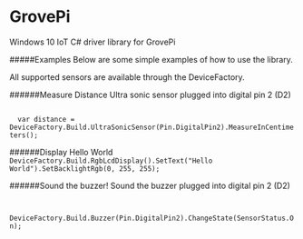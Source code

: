 # GrovePi
Windows 10 IoT C# driver library for GrovePi

#####Examples
Below are some simple examples of how to use the library.

All supported sensors are available through the DeviceFactory.

######Measure Distance
Ultra sonic sensor plugged into digital pin 2 (D2)
<p>
<code>
  var distance = DeviceFactory.Build.UltraSonicSensor(Pin.DigitalPin2).MeasureInCentimeters();
</code>
</p>

######Display Hello World
<code>
  DeviceFactory.Build.RgbLcdDisplay().SetText("Hello World").SetBacklightRgb(0, 255, 255);
</code>

######Sound the buzzer!
Sound the buzzer plugged into digital pin 2 (D2)
<p>
<code>
  DeviceFactory.Build.Buzzer(Pin.DigitalPin2).ChangeState(SensorStatus.On);
</code>
</p>
